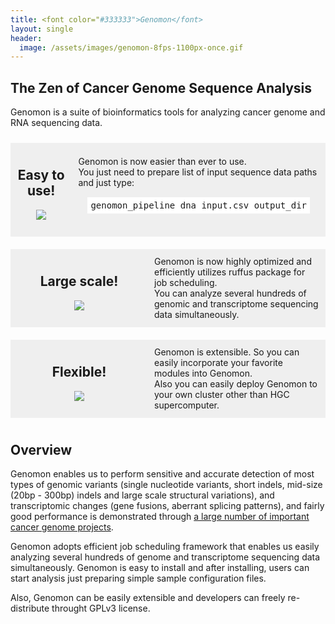 ```yaml
---
title: <font color="#333333">Genomon</font>
layout: single
header:
  image: /assets/images/genomon-8fps-1100px-once.gif
---
```


## The Zen of Cancer Genome Sequence Analysis

Genomon is a suite of bioinformatics tools for analyzing cancer genome and RNA sequencing data.

<style type="text/css">

.frame {
  border-collapse: separate;
  border-spacing: 0px 10px;
  display: table;
  width: 100%;
}
.box {
  display: table-cell;
  vertical-align: middle;
  background-color: #EFEFEF;
  padding: 10px;
}
</style>

<div class="frame">
<div class="box" style="width:200px">
<center><h2>Easy to use!</h2></center>
<div align="center"><img src="{{ site.url }}{{ site.baseurl }}/assets/images/iconmonstr-laptop-4-96.png"></div>
<br>
</div>

<div class="box">
Genomon is now easier than ever to use.<br>
You just need to prepare list of input sequence data paths and just type:
<pre style="margin: 15px; padding: 5px; background-color: #FFFFFF;">
genomon_pipeline dna input.csv output_dir
</pre>
</div>
</div>

<div class="frame">
<div class="box" style="width:200px">
<center><h2>Large scale!</h2></center>
<div align="center"><img src="{{ site.url }}{{ site.baseurl }}/assets/images/iconmonstr-server-7-96.png"></div>
<br>
</div>
<div class="box">
Genomon is now highly optimized and efficiently utilizes ruffus package for job scheduling. <br>
You can analyze several hundreds of genomic and transcriptome sequencing data simultaneously.
</div>
</div>

<div class="frame">
<div class="box" style="width:200px">
<center><h2>Flexible!</h2></center>
<div align="center"><img src="{{ site.url }}{{ site.baseurl }}/assets/images/iconmonstr-control-panel-11-96.png"></div>
<br>
</div>
<div class="box">
Genomon is extensible. So you can easily incorporate your favorite modules into Genomon. <br>
Also you can easily deploy Genomon to your own cluster other than HGC supercomputer. 
</div>
</div>

## Overview

Genomon enables us to perform sensitive and accurate detection of most types of genomic variants
(single nucleotide variants, short indels, mid-size (20bp - 300bp) indels and large scale structural variations),
and transcriptomic changes (gene fusions, aberrant splicing patterns),
and fairly good performance is demonstrated 
through [a large number of important cancer genome projects](http://www.ncbi.nlm.nih.gov/pubmed?term=(Ogawa%2C%20Seishi%5BAuthor%5D)%20AND%20Miyano%2C%20Satoru%5BAuthor%5D).


Genomon adopts efficient job scheduling framework that enables us easily analyzing several hundreds of 
genome and transcriptome sequencing data simultaneously.
Genomon is easy to install and after installing, 
users can start analysis just preparing simple sample configuration files.

Also, Genomon can be easily extensible and developers can freely re-distribute throught GPLv3 license.
